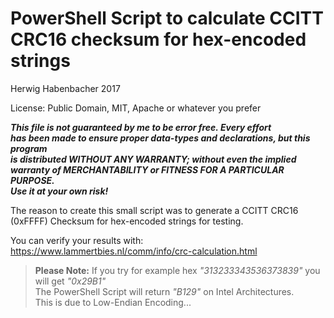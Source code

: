 PowerShell Script to calculate CCITT CRC16 checksum for hex-encoded strings
===========================================================================

Herwig Habenbacher 2017

License: Public Domain, MIT, Apache or whatever you prefer

***This file is not guaranteed by me to be error free. Every effort  
has been made to ensure proper data-types and declarations, but this program  
is distributed WITHOUT ANY WARRANTY; without even the implied  
warranty of MERCHANTABILITY or FITNESS FOR A PARTICULAR PURPOSE.  
Use it at your own risk!***  

The reason to create this small script was to generate a CCITT CRC16 (0xFFFF) Checksum for hex-encoded strings for testing.  

You can verify your results with:  
https://www.lammertbies.nl/comm/info/crc-calculation.html

> **Please Note:**
> If you try for example hex _"313233343536373839"_ you will get _"0x29B1"_  
> The PowerShell Script will return _"B129"_  on Intel Architectures.  
> This is due to Low-Endian Encoding...
